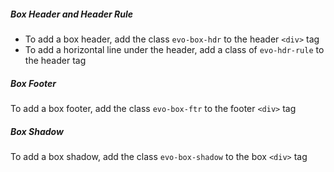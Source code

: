 ##### Box Header and Header Rule
* To add a box header, add the class `evo-box-hdr` to the header `<div>` tag
* To add a horizontal line under the header, add a class of `evo-hdr-rule` to the header tag

##### Box Footer

To add a box footer, add the class `evo-box-ftr` to the footer `<div>` tag

##### Box Shadow

To add a box shadow, add the class `evo-box-shadow` to the box `<div>` tag
